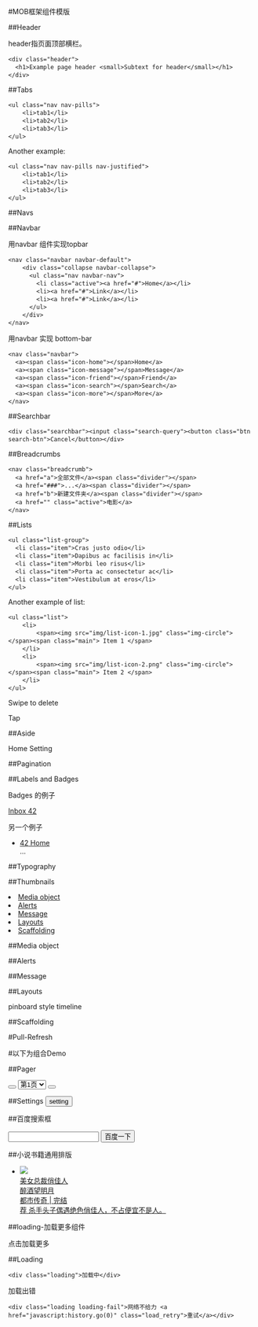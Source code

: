 #MOB框架组件模版

##Header

header指页面顶部横栏。

   	<div class="header">
	  <h1>Example page header <small>Subtext for header</small></h1>
	</div>

##Tabs

    <ul class="nav nav-pills">
        <li>tab1</li>
        <li>tab2</li>
        <li>tab3</li>
    </ul>

Another example:

    <ul class="nav nav-pills nav-justified">
        <li>tab1</li>
        <li>tab2</li>
        <li>tab3</li>
    </ul>

##Navs

##Navbar

用navbar 组件实现topbar

   	<nav class="navbar navbar-default">
        <div class="collapse navbar-collapse">
          <ul class="nav navbar-nav">
            <li class="active"><a href="#">Home</a></li>
            <li><a href="#">Link</a></li>
            <li><a href="#">Link</a></li>
          </ul>
        </div>
  	</nav>

用navbar 实现 bottom-bar

    <nav class="navbar">
      <a><span class="icon-home"></span>Home</a>
      <a><span class="icon-message"></span>Message</a>
      <a><span class="icon-friend"></span>Friend</a>
      <a><span class="icon-search"></span>Search</a>
      <a><span class="icon-more"></span>More</a>
    </nav>


##Searchbar

    <div class="searchbar"><input class="search-query"><button class="btn search-btn">Cancel</button></div>


##Breadcrumbs

    <nav class="breadcrumb">
      <a href="a">全部文件</a><span class="divider"></span>
      <a href="###">...</a><span class="divider"></span>
      <a href="b">新建文件夹</a><span class="divider"></span>
      <a href="" class="active">电影</a>
    </nav>


##Lists

   	<ul class="list-group">
	  <li class="item">Cras justo odio</li>
	  <li class="item">Dapibus ac facilisis in</li>
	  <li class="item">Morbi leo risus</li>
	  <li class="item">Porta ac consectetur ac</li>
	  <li class="item">Vestibulum at eros</li>
	</ul>	

Another example of list:

    <ul class="list">
        <li>
            <span><img src="img/list-icon-1.jpg" class="img-circle"></span><span class="main"> Item 1 </span>
        </li>
        <li>
            <span><img src="img/list-icon-2.png" class="img-circle"></span><span class="main"> Item 2 </span>
        </li>
    </ul>

Swipe to delete

Tap

##Aside

<nav>
<a><span class="icon-home"></span>Home</a>
<a><span class="icon-setting"></span>Setting</a>
</nav>

##Pagination

##Labels and Badges

Badges 的例子

<a href="#">Inbox <span class="badge">42</span></a>

另一个例子

<ul class="nav nav-pills nav-stacked">
  <li class="active">
    <a href="#">
      <span class="badge pull-right">42</span>
      Home
    </a>
  </li>
  ...
</ul>

##Typography

##Thumbnails

<li><a href="#media"><i class="icon-chevron-right"></i> Media object</a></li>
<li><a href="#alerts"><i class="icon-chevron-right"></i> Alerts</a></li>
<li><a href=""><i class="icon-chevron-right"></i> Message</a></li>
<li><a href=""><i class="icon-chevron-right"></i> Layouts</a></li>
<li><a href=""><i class="icon-chevron-right"></i> Scaffolding</a></li>

##Media object

##Alerts

##Message

##Layouts

pinboard style
timeline

##Scaffolding

#Pull-Refresh

#以下为组合Demo

##Pager 
<div class="panel panel-default">
<div class="panel-body">
<button type="button" class="btn btn-default">
<span class="glyphicon glyphicon-chevron-up"></span>
</button>

<select class="paging-select">
<option value="0">第1页</option>
<option value="1">第2页</option>
</select>

<button type="button" class="btn btn-default">
<span class="glyphicon glyphicon-chevron-down"></span>
</button>
</div>
</div>

##Settings
<button type="button" class="btn btn-default">
setting
<span class="glyphicon glyphicon-chevron-right"></span>
</button>


##百度搜索框
<form>
<div class="se-box">
<input type="search" class="se-input" value="">
<button type="submit" class="se-btn">百度一下</button>
</div>
</form>

##小说书籍通用排版
<div class="com-book-lis">
<ul>
<li>
<a href="" class="book-lis-link">
<div class="book-img"><img src="http://m.baidu.com/static/wapbook/novel/nocover.png"></div>
<div class="book-cont">
<div class="book-info">
<div class="bname ellipsis">美女总裁俏佳人</div>
<div class="book-detail">
<div class="book-detail-left">
<span class="penname ellipsis">醉酒望明月</span>
</div>
<div class="book-detail-right">
<span class="cate ellipsis">都市传奇</span>
<span class="sep">|</span>
<span class="status ellipsis">完结</span>
</div>
</div>
<div class="read-detail clr">
<span class="read-ico">荐</span>
<span class="read-cont">杀手头子偶遇绝色俏佳人，不占便宜不是人。</span>
</div>
</div>
</div>
</a>
</li>
</ul>
</div>

##loading-加载更多组件
<div class="load_status">
<div class="load_cont">
<div class="load_more ">点击加载更多<span class="load_down_ico"></span></div>
<div class="load_ing " style="display:none"><span class="load_ing_txt">加载中</span><img src="http://m.baidu.com/static/wapbook/genuine/loading.png" title="loading" class="loading_ico"></div>
<div class="load_fail " style="display:none">网络不稳定，请重新加载</div>
<div class="load_end " style="display:none">已经到底了</div>
</div>
</div>


##Loading

	<div class="loading">加载中</div>

加载出错

	<div class="loading loading-fail">网络不给力 <a href="javascript:history.go(0)" class="load_retry">重试</a></div>

